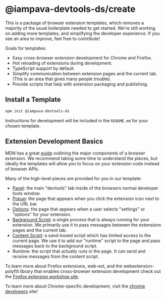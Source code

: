 # @iampava-devtools-ds/create

This is a package of browser extension templates, which removes a majority of the usual boilerplate needed to get started. We're still working on adding more templates, and simplifying the developer experience. If you see an area to improve, feel free to contribute!

Goals for templates:

- Easy cross-browser extension development for Chrome and Firefox.
- Hot reloading of extensions during development.
- TypeScript support by default.
- Simplify communication between extension pages and the current tab. (This is an area that gives many people trouble).
- Provide scripts that help with extension packaging and publishing.

## Install a Template

```sh
npm init @iampava-devtools-ds
```

Instructions for development will be included in the `README.md` for your chosen template.

## Extension Development Basics

MDN has a great [guide](https://developer.mozilla.org/en-US/docs/Mozilla/Add-ons/WebExtensions/Anatomy_of_a_WebExtension) outlining the major components of a browser extension. We recommend taking some time to understand the pieces, but ideally the templates will allow you to focus on your extension code instead of browser APIs.

Many of the high-level pieces are provided for you in our template:

- [Panel](https://developer.mozilla.org/en-US/docs/Mozilla/Add-ons/WebExtensions/user_interface/devtools_panels): the main "devtools" tab inside of the browsers normal developer tools window.
- [Popup](https://developer.mozilla.org/en-US/docs/Mozilla/Add-ons/WebExtensions/user_interface/Popups): the page that appears when you click the extension icon next to the URL bar.
- [Options](https://developer.mozilla.org/en-US/docs/Mozilla/Add-ons/WebExtensions/user_interface/Options_pages): the page that appears when a user selects "settings" or "options" for your extension.
- [Background Script](https://developer.mozilla.org/en-US/docs/Mozilla/Add-ons/WebExtensions/Anatomy_of_a_WebExtension#background_scripts): a single process that is always running for your extension. We primarily use it to pass messages between the extensions pages and the current tab.
- [Content Script](https://developer.mozilla.org/en-US/docs/Mozilla/Add-ons/WebExtensions/Anatomy_of_a_WebExtension#content_scripts): a sand-boxed script which has limited access to the current page. We use it to add our "runtime" script to the page and pass messages back to the background script.
- Runtime: the script that actually runs in the page. It can send and receive messages from the content script.

To learn more about Firefox extensions, web-ext, and the webextension-polyfill library that enables cross-browser extension development check out the [Firefox extension workshop site](https://extensionworkshop.com/documentation/develop/).

To learn more about Chrome-specific development, visit the [chrome developers](https://developer.chrome.com/docs/extensions/mv2/getstarted/) site!

